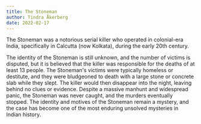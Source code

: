 ```yaml
---
title: The Stoneman
author: Tindra Åkerberg
date: 2022-02-17
---
```

The Stoneman was a notorious serial killer who operated in colonial-era India, specifically in Calcutta (now Kolkata), during the early 20th century.
<!--more-->
 The identity of the Stoneman is still unknown, and the number of victims is disputed, but it is believed that the killer was responsible for the deaths of at least 13 people. The Stoneman's victims were typically homeless or destitute, and they were bludgeoned to death with a large stone or concrete slab while they slept. The killer would then disappear into the night, leaving behind no clues or evidence. Despite a massive manhunt and widespread panic, the Stoneman was never caught, and the murders eventually stopped. The identity and motives of the Stoneman remain a mystery, and the case has become one of the most enduring unsolved mysteries in Indian history.